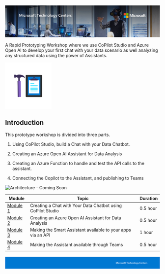 ![MTC Header](./media/header.jpeg)

A Rapid Prototyping Workshop where we use CoPilot Studio and Azure Open AI to develop your first chat with your data scenario as well analyzing any structured data using the power of Assistants.  

![Hands On Logo](./media/workshop.png)

## Introduction

This prototype workshop is divided into three parts.

1.  Using CoPilot Studio, build a Chat with your Data Chatbot. 

2.  Creating an Azure Open AI Assistant for Data Analysis

3.  Creating an Azure Function to handle and test the API calls to the assistant. 

4. Connecting the Copilot to the Assistant, and publishing to Teams


![Architecture - Coming Soon](./media/architecture.png)


| Module | Topic | Duration |
|--------|--------------------------------|----|
|[Module 1](./Module1.md) |  Creating a Chat with Your Data Chatbot using CoPilot Studio| 0.5 hour |
| [Module 2](./Module2.md) | Creating an Azure Open AI Assistant for Data Analysis | 0.5 hour |
| [Module 3](./Module3.md) | Making the Smart Assistant available to your apps via an API | 1 hour |
| [Module 4](./Module4.md) | Making the Assistant available through Teams | 0.5 hour |


![Footer](./media/footer.png)